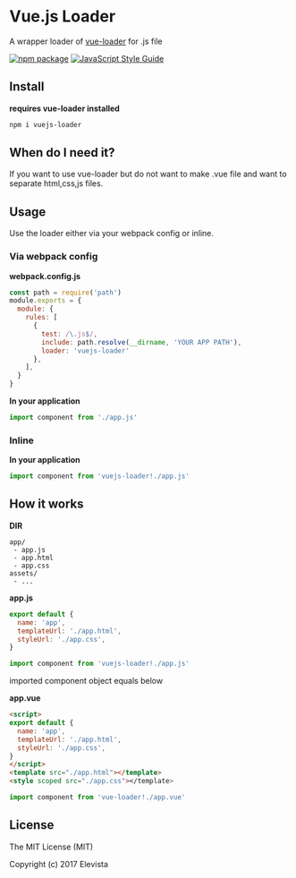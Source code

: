 # Vue.js Loader
A wrapper loader of [vue-loader](https://npmjs.com/package/vue-loader) for .js file

 [![npm package](https://img.shields.io/npm/v/vuejs-loader.svg?maxAge=2592000)](https://www.npmjs.com/package/vuejs-loader)
 [![JavaScript Style Guide](https://img.shields.io/badge/code_style-standard-brightgreen.svg)](https://standardjs.com)


## Install
**requires vue-loader installed**
```bash
npm i vuejs-loader
```

## When do I need it?
If you want to use vue-loader but do not want to make .vue file and want to separate html,css,js files.

## Usage
Use the loader either via your webpack config or inline.

### Via webpack config

**webpack.config.js**
```js
const path = require('path')
module.exports = {
  module: {
    rules: [
      {
        test: /\.js$/,
        include: path.resolve(__dirname, 'YOUR APP PATH'),
        loader: 'vuejs-loader'
      },
    ],
  }
}
```

**In your application**
```js
import component from './app.js'
```


### Inline

**In your application**
```js
import component from 'vuejs-loader!./app.js'
```

## How it works
**DIR**
```text
app/
 - app.js
 - app.html
 - app.css
assets/
 - ...
```

**app.js**
```js
export default {
  name: 'app',
  templateUrl: './app.html',
  styleUrl: './app.css',
}
```
```js
import component from 'vuejs-loader!./app.js'
```
imported component object equals below

**app.vue**
```html
<script>
export default {
  name: 'app',
  templateUrl: './app.html',
  styleUrl: './app.css',
}
</script>
<template src="./app.html"></template>
<style scoped src="./app.css"></template>
```
```js
import component from 'vue-loader!./app.vue'
```


## License
The MIT License (MIT)

Copyright (c) 2017 Elevista
